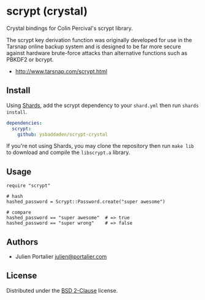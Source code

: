 # scrypt (crystal)

Crystal bindings for Colin Percival's scrypt library.

The scrypt key derivation function was originally developed for use in the
Tarsnap online backup system and is designed to be far more secure against
hardware brute-force attacks than alternative functions such as PBKDF2 or
bcrypt.

- http://www.tarsnap.com/scrypt.html

## Install

Using [Shards](https:/github.com/ysbaddaden/shards), add the scrypt dependency
to your `shard.yml` then run `shards install`.

```yaml
dependencies:
  scrypt:
    github: ysbaddaden/scrypt-crystal
```

If you're not using Shards, you may clone the repository then run `make lib` to
download and compile the `libscrypt.a` library.

## Usage

```crystal
require "scrypt"

# hash
hashed_password = Scrypt::Password.create("super awesome")

# compare
hashed_password == "super awesome"  # => true
hashed_password == "super wrong"    # => false
```

## Authors

- Julien Portalier <julien@portalier.com>

## License

Distributed under the [BSD 2-Clause](https://opensource.org/licenses/BSD-2-Clause)
license.
